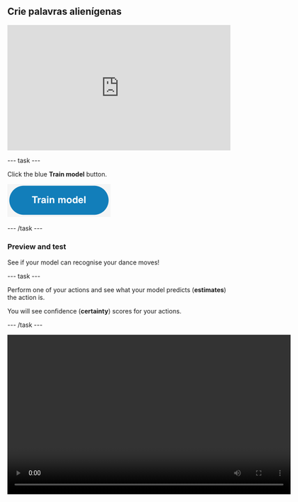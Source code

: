 ## Crie palavras alienígenas

<html>
  <div style="position: relative; overflow: hidden; padding-top: 56.25%;">
    <iframe style="position: absolute; top: 0; left: 0; right: 0; width: 100%; height: 100%; border: none;" src="https://www.youtube.com/embed/2VC3gnPk3Zw?rel=0&cc_load_policy=1" allowfullscreen allow="accelerometer; autoplay; clipboard-write; encrypted-media; gyroscope; picture-in-picture; web-share"></iframe>
  </div>
</html>

\--- task ---

Click the blue **Train model** button.

![The 'Train model' button.](images/train-model-button.png)

\--- /task ---

### Preview and test

See if your model can recognise your dance moves!

\--- task ---

Perform one of your actions and see what your model predicts (**estimates**) the action is.

You will see confidence (**certainty**) scores for your actions.

\--- /task ---

<video width="640" height="360" controls>
  <source src="images/discotest.mp4" type="video/mp4" alt="A screen recording showing the estimated action during testing with an overlay of a boy performing the dance move">
  
Your browser does not support the video tag.
</video>
